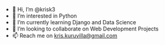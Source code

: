 - 👋 Hi, I’m @krisk3
- 👀 I’m interested in Python
- 🌱 I’m currently learning Django and Data Science
- 💞️ I’m looking to collaborate on Web Development Projects
- 📫 Reach me on kris.kuruvilla@gmail.com

<!---
krisk3/krisk3 is a ✨ special ✨ repository because its `README.md` (this file) appears on your GitHub profile.
You can click the Preview link to take a look at your changes.
--->
